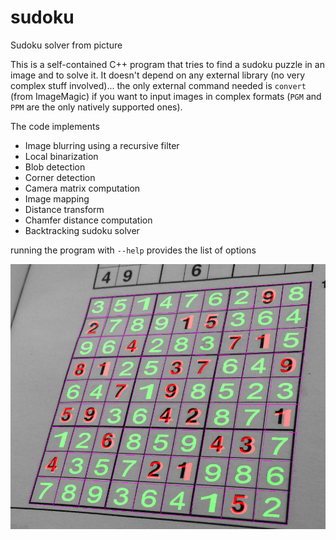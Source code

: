 # sudoku
Sudoku solver from picture

This is a self-contained C++ program that tries to find a sudoku puzzle in an image and to solve it.
It doesn't depend on any external library (no very complex stuff involved)... the only external command needed is
`convert` (from ImageMagic) if you want to input images in complex formats (`PGM` and `PPM` are
the only natively supported ones).

The code implements

- Image blurring using a recursive filter
- Local binarization
- Blob detection
- Corner detection
- Camera matrix computation
- Image mapping
- Distance transform
- Chamfer distance computation
- Backtracking sudoku solver

running the program with `--help` provides the list of options

![example output](test-images/out7.jpg)
